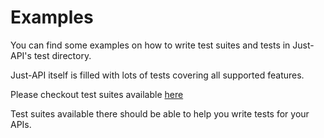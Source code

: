 # Examples

You can find some examples on how to write test suites and tests in Just-API's test directory.

Just-API itself is filled with lots of tests covering all supported features.

Please checkout test suites available [here](https://github.com/matmar10/rest-ez/tree/master/test/cli/src/suites)

Test suites available there should be able to help you write tests for your APIs.